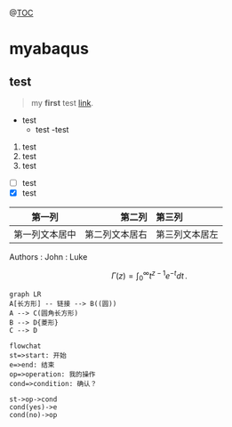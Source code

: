 @[TOC](myabaqust)
# myabaqus
## test
>my **first** test
[link](https://img-blog.csdnimg.cn/20200129230055932.png_center).
- test
  - test
    -test
1. test
2. test
3. test
- [ ] test
- [x] test

| 第一列       | 第二列         | 第三列        |
|:-----------:| -------------:|:-------------|
| 第一列文本居中 | 第二列文本居右  | 第三列文本居左 | 

Authors
: John
: Luke

$$
\Gamma(z) = \int_0^\infty t^{z-1}e^{-t}dt\,.
$$

```mermaid
graph LR
A[长方形] -- 链接 --> B((圆))
A --> C(圆角长方形)
B --> D{菱形}
C --> D
```


```mermaid
flowchat
st=>start: 开始
e=>end: 结束
op=>operation: 我的操作
cond=>condition: 确认？

st->op->cond
cond(yes)->e
cond(no)->op
```

